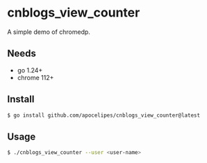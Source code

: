 # cnblogs_view_counter

A simple demo of chromedp.

## Needs

- go 1.24+
- chrome 112+

## Install

```bash
$ go install github.com/apocelipes/cnblogs_view_counter@latest
```

## Usage

```bash
$ ./cnblogs_view_counter --user <user-name>
```
